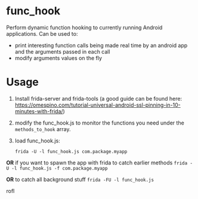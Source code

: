 # func_hook
Perform dynamic function hooking to currently running Android applications. Can be used to:
* print interesting function calls being made real time by an android app and the arguments passed in each call
* modify arguments values on the fly

# Usage
1. Install frida-server and frida-tools (a good guide can be found here: https://omespino.com/tutorial-universal-android-ssl-pinning-in-10-minutes-with-frida/)

2. modify the func_hook.js to monitor the functions you need under the `methods_to_hook` array.

3. load func_hook.js:

    `frida -U -l func_hook.js com.package.myapp` 
    
**OR** if you want to spawn the app with frida to catch earlier methods `frida -U -l func_hook.js -f com.package.myapp`    

**OR** to catch all background stuff `frida -FU -l func_hook.js`

rofl
